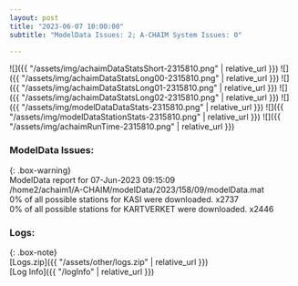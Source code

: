 ```yaml
---
layout: post
title: "2023-06-07 10:00:00"
subtitle: "ModelData Issues: 2; A-CHAIM System Issues: 0"

---
```


![]({{ "/assets/img/achaimDataStatsShort-2315810.png" | relative_url }})
![]({{ "/assets/img/achaimDataStatsLong00-2315810.png" | relative_url }})
![]({{ "/assets/img/achaimDataStatsLong01-2315810.png" | relative_url }})
![]({{ "/assets/img/achaimDataStatsLong02-2315810.png" | relative_url }})
![]({{ "/assets/img/modelDataDataStats-2315810.png" | relative_url }})
![]({{ "/assets/img/modelDataStationStats-2315810.png" | relative_url }})
![]({{ "/assets/img/achaimRunTime-2315810.png" | relative_url }})


### ModelData Issues:  
  
{: .box-warning}  
 ModelData report for 07-Jun-2023 09:15:09   
 /home2/achaim1/A-CHAIM/modelData/2023/158/09/modelData.mat   
 0% of all possible stations for KASI were downloaded. x2737   
 0% of all possible stations for KARTVERKET were downloaded. x2446   
  


### Logs:  
  
{: .box-note}  
[Logs.zip]({{ "/assets/other/logs.zip" | relative_url }})  
[Log Info]({{ "/logInfo" | relative_url }})  

